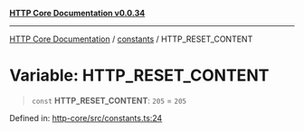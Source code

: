 [**HTTP Core Documentation v0.0.34**](../../README.md)

***

[HTTP Core Documentation](../../modules.md) / [constants](../README.md) / HTTP\_RESET\_CONTENT

# Variable: HTTP\_RESET\_CONTENT

> `const` **HTTP\_RESET\_CONTENT**: `205` = `205`

Defined in: [http-core/src/constants.ts:24](https://github.com/stonemjs/http-core/blob/16d44b2a21e4f4bf5742d6461b8beebcd7cc1d0b/src/constants.ts#L24)
